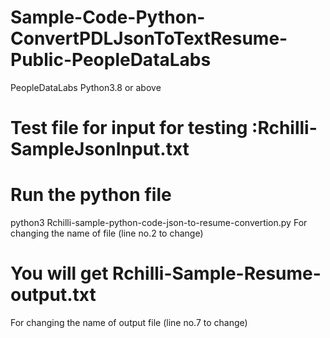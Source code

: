 # Sample-Code-Python-ConvertPDLJsonToTextResume-Public-PeopleDataLabs
PeopleDataLabs
Python3.8 or above

# Test file for input for testing :Rchilli-SampleJsonInput.txt 
# Run the python file
python3 Rchilli-sample-python-code-json-to-resume-convertion.py
For changing the name of file (line no.2 to change)
# You will get Rchilli-Sample-Resume-output.txt 
For changing the name of output file (line no.7 to change)

